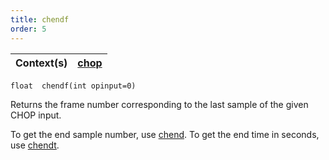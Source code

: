 ```yaml
---
title: chendf
order: 5
---
```

| Context(s) | [chop](../contexts/chop.html) |
| --- | --- |

`float  chendf(int opinput=0)`

Returns the frame number corresponding to the last sample of the given CHOP input.

To get the end sample number, use [chend](./chend "Returns the sample number of the last sample in a given CHOP input."). To get the end time in seconds, use [chendt](./chendt "Returns the time corresponding to the last sample of the input
specified.").
